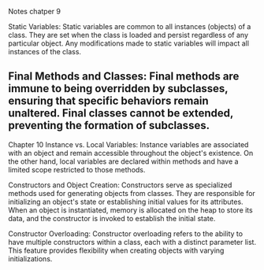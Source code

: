 Notes
chatper 9

Static Variables: Static variables are common to all instances (objects) of a class. They are set when the class is loaded and persist regardless of any particular object. Any modifications made to static variables will impact all instances of the class.

Final Methods and Classes: Final methods are immune to being overridden by subclasses, ensuring that specific behaviors remain unaltered. Final classes cannot be extended, preventing the formation of subclasses.
------------------------------------------------------------------
Chapter 10 
Instance vs. Local Variables: Instance variables are associated with an object and remain accessible throughout the object's existence. On the other hand, local variables are declared within methods and have a limited scope restricted to those methods.

Constructors and Object Creation: Constructors serve as specialized methods used for generating objects from classes. They are responsible for initializing an object's state or establishing initial values for its attributes. When an object is instantiated, memory is allocated on the heap to store its data, and the constructor is invoked to establish the initial state.

Constructor Overloading: Constructor overloading refers to the ability to have multiple constructors within a class, each with a distinct parameter list. This feature provides flexibility when creating objects with varying initializations.
